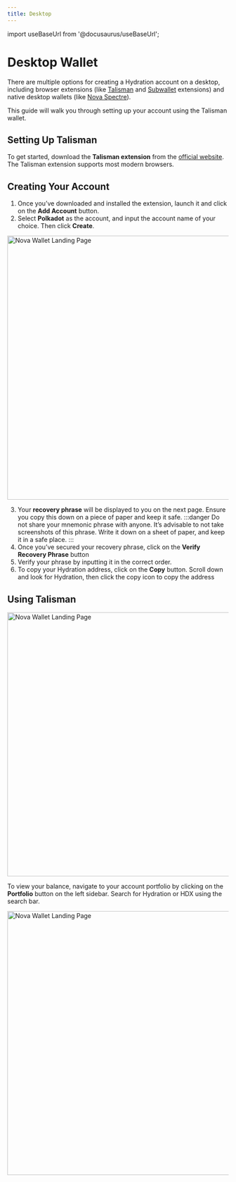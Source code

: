 ```yaml
---
title: Desktop
---
```


import useBaseUrl from '@docusaurus/useBaseUrl';

# Desktop Wallet

There are multiple options for creating a Hydration account on a desktop, including browser extensions (like [Talisman](https://www.talisman.xyz/) and [Subwallet](https://www.subwallet.app/download.html) extensions) and native desktop wallets (like [Nova Spectre](https://novaspektr.io/)).

This guide will walk you through setting up your account using the Talisman wallet.

## Setting Up Talisman
To get started, download the **Talisman extension** from the [official website](https://www.talisman.xyz/). The Talisman extension supports most modern browsers.

## Creating Your Account
1. Once you’ve downloaded and installed the extension, launch it and click on the **Add Account** button.
2. Select **Polkadot** as the account, and input the account name of your choice. Then click **Create**.

<div style={{textAlign: 'center'}}>
  <img alt="Nova Wallet Landing Page" src={useBaseUrl('/howto_wallet_desktop/talisman_desktop.jpg')}
  width="600px" />
</div>

3. Your **recovery phrase** will be displayed to you on the next page. Ensure you copy this down on a piece of paper and keep it safe.
:::danger
Do not share your mnemonic phrase with anyone. It’s advisable to not take screenshots of this phrase. Write it down on a sheet of paper, and keep it in a safe place.
:::
4. Once you’ve secured your recovery phrase, click on the **Verify Recovery Phrase** button
5. Verify your phrase by inputting it in the correct order.
6. To copy your Hydration address, click on the **Copy** button. Scroll down and look for Hydration, then click the copy icon to copy the address

## Using Talisman
<div style={{textAlign: 'center'}}>
  <img alt="Nova Wallet Landing Page" src={useBaseUrl('/howto_wallet_desktop/talisman_copy_address.gif')}
  width="600px" />
</div>

To view your balance, navigate to your account portfolio by clicking on the **Portfolio** button on the left sidebar.  Search for Hydration or HDX using the search bar.

<div style={{textAlign: 'center'}}>
  <img alt="Nova Wallet Landing Page" src={useBaseUrl('/howto_wallet_desktop/talisman_view_balance.jpg')}
  width="600px" />
</div>